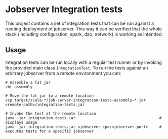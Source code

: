 # Jobserver Integration tests
This project contains a set of integration tests that can be run against a running deployment of jobserver.
This way it can be verified that the whole stack (including configuration, spark, dao, network) is working as intended.

## Usage
Integration tests can be run locally with a regular test runner or by invoking the provided main class `IntegrationTest`.
To run the tests against an arbitrary jobserver from a remote environment you can:
```shell
# Assemble a fat jar
sbt assembly

# Move the fat jar to a remote location
scp target/scala-*/job-server-integration-tests-assembly-*.jar <remote-path>/integration-tests.jar

# Invoke the test at the remote location
java -jar integration-tests.jar                                     # displays usage
java -jar integration-tests.jar <jobserver-ip>:<jobserver-port>     # executes tests for a specific jobserver

```
